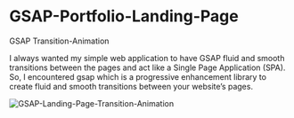 # GSAP-Portfolio-Landing-Page

GSAP Transition-Animation

I always wanted my simple web application to have GSAP fluid and smooth transitions between the pages and act like a Single Page Application (SPA). So, I encountered gsap which is a progressive enhancement library to create fluid and smooth transitions between your website’s pages.


![GSAP-Landing-Page-Transition-Animation](https://user-images.githubusercontent.com/82109268/154218550-595af3f4-e94d-484d-9290-da23c51b7e33.jpg)
